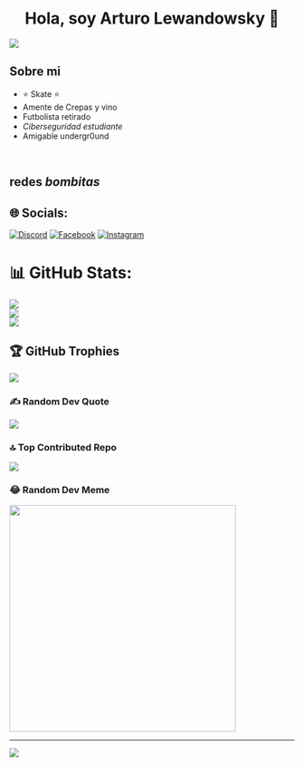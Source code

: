 <div align="center">
<h1 align="center">Hola, soy Arturo Lewandowsky 👋</h1>
</div></div>
                                  <img src="https://img.freepik.com/foto-gratis/sistema-seguridad-bloquea-datos-seguridad-informatica-generados-ia_188544-26239.jpg?size=626&ext=jpg&ga=GA1.1.1488620777.1712707200&semt=sph">


## Sobre mi

- ⭐ Skate ⭐ 
- Amente de Crepas y vino
- Futbolista retirado
- *Ciberseguridad estudiante*
- Amigable undergr0und

<br>

## redes *bombitas*

## 🌐 Socials:
[![Discord](https://img.shields.io/badge/Discord-%237289DA.svg?logo=discord&logoColor=white)](1200508508420972627) [![Facebook](https://img.shields.io/badge/Facebook-%231877F2.svg?logo=Facebook&logoColor=white)](https://www.facebook.com/profile.php?id=100010118974959) [![Instagram](https://img.shields.io/badge/Instagram-%23E4405F.svg?logo=Instagram&logoColor=white)](https://www.Instagram.com/arturosky_7) 
# 📊 GitHub Stats:
![](https://github-readme-stats.vercel.app/api?username=Arturodeamerike&theme=dark&hide_border=false&include_all_commits=false&count_private=false)<br/>
![](https://github-readme-streak-stats.herokuapp.com/?user=Arturodeamerike&theme=dark&hide_border=false)<br/>
![](https://github-readme-stats.vercel.app/api/top-langs/?username=Arturodeamerike&theme=dark&hide_border=false&include_all_commits=false&count_private=false&layout=compact)

## 🏆 GitHub Trophies
![](https://github-profile-trophy.vercel.app/?username=Arturodeamerike&theme=radical&no-frame=false&no-bg=true&margin-w=4)

### ✍️ Random Dev Quote
![](https://quotes-github-readme.vercel.app/api?type=horizontal&theme=dark)

### 🔝 Top Contributed Repo
![](https://github-contributor-stats.vercel.app/api?username=Arturodeamerike&limit=5&theme=juicyfresh&combine_all_yearly_contributions=true)

### 😂 Random Dev Meme
<img src='https://randommeme-five.vercel.app/' style="height: 400px;"/>

---
[![](https://visitcount.itsvg.in/api?id=Arturodeamerike&icon=0&color=0)](https://visitcount.itsvg.in)

<!-- Proudly created with GPRM ( https://gprm.itsvg.in ) -->
